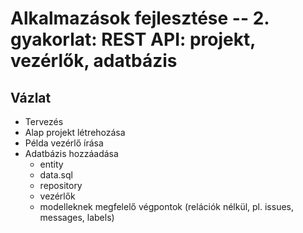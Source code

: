 # Alkalmazások fejlesztése -- 2. gyakorlat: REST API: projekt, vezérlők, adatbázis

## Vázlat

- Tervezés
- Alap projekt létrehozása
- Példa vezérlő írása
- Adatbázis hozzáadása
  + entity
  + data.sql
  + repository
  + vezérlők
  + modelleknek megfelelő végpontok (relációk nélkül, pl. issues, messages, labels)

